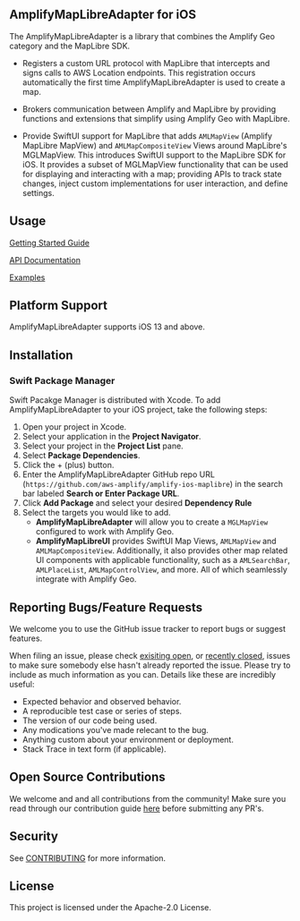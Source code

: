 ## AmplifyMapLibreAdapter for iOS

The AmplifyMapLibreAdapter is a library that combines the Amplify Geo category and the MapLibre SDK.

- Registers a custom URL protocol with MapLibre that intercepts and signs calls to AWS Location endpoints. This registration occurs automatically the first time AmplifyMapLibreAdapter is used to create a map.

- Brokers communication between Amplify and MapLibre by providing functions and extensions that simplify using Amplify Geo with MapLibre.

- Provide SwiftUI support for MapLibre that adds `AMLMapView` (Amplify MapLibre MapView) and `AMLMapCompositeView` Views around MapLibre's MGLMapView. This introduces SwiftUI support to the MapLibre SDK for iOS. It provides a subset of MGLMapView functionality that can be used for displaying and interacting with a map; providing APIs to track state changes, inject custom implementations for user interaction, and define settings.

## Usage

[Getting Started Guide](https://docs.amplify.aws/lib/geo/getting-started/q/platform/ios/)

[API Documentation](https://aws-amplify.github.io/amplify-ios-maplibre/docs/)

[Examples](Examples/AMLExamples/README.md)

## Platform Support

AmplifyMapLibreAdapter supports iOS 13 and above.

## Installation

### Swift Package Manager

Swift Pacakge Manager is distributed with Xcode. To add AmplifyMapLibreAdapter to your iOS project, take the following steps: 
1. Open your project in Xcode.
2. Select your application in the **Project Navigator**.
3. Select your project in the **Project List** pane.
4. Select **Package Dependencies**.
5. Click the + (plus) button.
6. Enter the AmplifyMapLibreAdapter GitHub repo URL (`https://github.com/aws-amplify/amplify-ios-maplibre`) in the search bar labeled **Search or Enter Package URL**.
7. Click **Add Package** and select your desired **Dependency Rule**
8. Select the targets you would like to add.
    - **AmplifyMapLibreAdapter** will allow you to create a `MGLMapView` configured to work with Amplify Geo.
    - **AmplifyMapLibreUI** provides SwiftUI Map Views, `AMLMapView` and `AMLMapCompositeView`. Additionally, it also provides other map related UI components with applicable functionality, such as a `AMLSearchBar`, `AMLPlaceList`, `AMLMapControlView`, and more. All of which seamlessly integrate with Amplify Geo.

## Reporting Bugs/Feature Requests

We welcome you to use the GitHub issue tracker to report bugs or suggest features.

When filing an issue, please check [exisiting open](https://github.com/aws-amplify/amplify-ios-maplibre/issues), or [recently closed](https://github.com/aws-amplify/amplify-ios-maplibre/issues?utf8=%E2%9C%93&q=is%3Aissue%20is%3Aclosed%20), issues to make sure somebody else hasn't already reported the issue. Please try to include as much information as you can. Details like these are incredibly useful:

* Expected behavior and observed behavior.
* A reproducible test case or series of steps.
* The version of our code being used.
* Any modications you've made relecant to the bug.
* Anything custom about your environment or deployment.
* Stack Trace in text form (if applicable).

## Open Source Contributions

We welcome and and all contributions from the community! Make sure you read through our contribution guide [here](https://github.com/aws-amplify/amplify-ios-maplibre/blob/main/CONTRIBUTING.md) before submitting any PR's.

## Security

See [CONTRIBUTING](https://github.com/aws-amplify/amplify-ios-maplibre/blob/main/CONTRIBUTING.md#security-issue-notifications) for more information.

## License

This project is licensed under the Apache-2.0 License.
